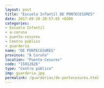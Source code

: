 ```yaml
---
layout: post
title: "Escuela Infantil DE PONTECESURES"
date: 2017-09-20 20:57:05 +0200
categories:
- Escuela Infantil
- a-coruna
- puente-cesures
- Centro público
- guarderia
name: "DE PONTECESURES"
province: "A Coruña"
location: "Puente-Cesures"
code: "15012626"
type: "Centro público"
img: guarderia.jpg
permalink: /guarderias/de-pontecesures.html
---
```

